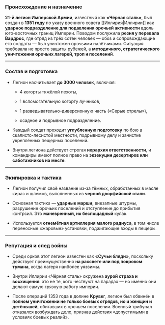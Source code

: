###  **Происхождение и назначение**

**21-й легион Имперской Армии**, известный как **«Чёрная сталь»**, был создан в **1351 году** по указу военного совета [[Иллирия|Иллирии]] как **ударное подразделение для подавления орочьей активности** вдоль юго-восточных границ Империи. Поводом послужила **резня у перевала Вардрос**, где отряд из трёх сотен человек — обоз и сопровождающие его солдаты — был уничтожен орочьими налётчиками. 
Ситуация требовала не просто защиты рубежей, а **методичного, стратегического уничтожения орочьих лагерей, троп и поселений**.

---

###  **Состав и подготовка**

- Легион насчитывает **до 3000 человек**, включая:
    
    - 4 когорты тяжёлой пехоты,
        
    - 1 вспомогательную когорту лучников,
        
    - 1 разведывательно-диверсионную часть («Серые стрелы»),
        
    - осадное и подрывное подразделение.
        
- Каждый солдат проходит **углубленную подготовку** по бою в скалисто-лесистой местности, подрывному делу и зачистке укреплённых пещерных поселений.
    
- Внутри легиона действует строгая **иерархия ответственности**, и командиры имеют полное право на **экзекуции дезертиров или саботажников на месте**.
    

---

###  **Экипировка и тактика**

- Легион получил своё название из-за тёмных, обработанных в масле кирас и шлемов, выполненных из **черной дворфийской стали**.

- Основная тактика — **ударные марши**, внезапные штурмы, разрушение орочьих поселений и отступление до прибытия контрсил. Это **маневренный, но беспощадный** кулак.

- Используется **огнемётная артиллерия малого радиуса**, в том числе переносные «жаровые» установки, поджигающие входы в пещеры.


---

###  **Репутация и след войны**

- Среди орков этот легион известен как **«Сучьи бляди»**, поскольку действует преимущественно **на рассвете или под покровом тумана**, когда лагеря наиболее уязвимы.
    
- Внутри Иллирии «Чёрная сталь» окружена **аурой страха и восхищения**: это не те, кого чествуют на парадах — но именно они делают самую грязную работу империи.
    
- После операций 1353 года в долине **Крувег**, легион был обвинён в **полном уничтожении не только боевых отрядов, но и женщин и детёнышей**, обитавших в орочьем поселении. Военный трибунал отказался возбуждать дело, признав действия «допустимыми в условиях боевых реалий».